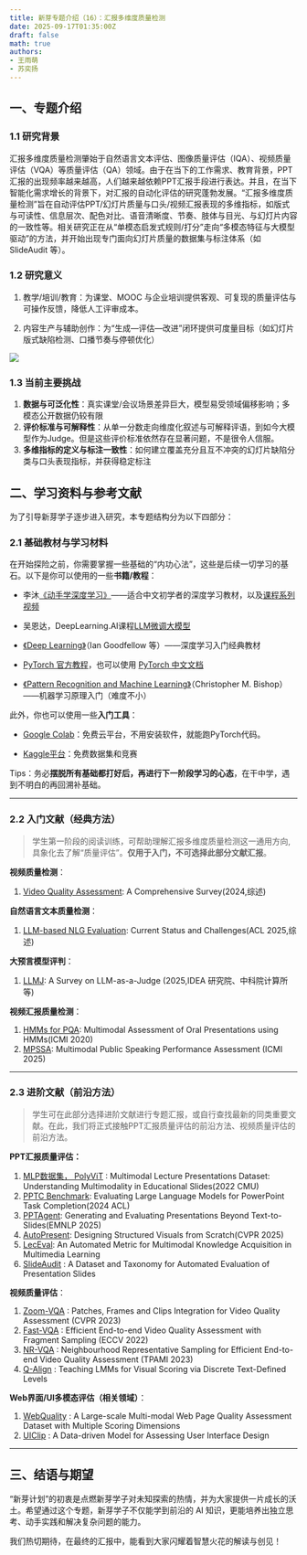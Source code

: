 ```yaml
---
title: 新芽专题介绍（16）：汇报多维度质量检测
date: 2025-09-17T01:35:00Z
draft: false
math: true
authors: 
- 王雨萌
- 苏奕扬
---
```


## 一、专题介绍

### 1.1  研究背景

汇报多维度质量检测肇始于自然语言文本评估、图像质量评估（IQA）、视频质量评估（VQA）等质量评估（QA）领域。由于在当下的工作需求、教育背景，PPT汇报的出现频率越来越高，人们越来越依赖PPT汇报手段进行表达。并且，在当下智能化需求增长的背景下，对汇报的自动化评估的研究蓬勃发展。“汇报多维度质量检测”旨在自动评估PPT/幻灯片质量与口头/视频汇报表现的多维指标，如版式与可读性、信息层次、配色对比、语音清晰度、节奏、肢体与目光、与幻灯片内容的一致性等。相关研究正在从“单模态启发式规则/打分”走向“多模态特征与大模型驱动”的方法，并开始出现专门面向幻灯片质量的数据集与标注体系（如 SlideAudit 等）。

### 1.2  研究意义

1. 教学/培训/教育：为课堂、MOOC 与企业培训提供客观、可复现的质量评估与可操作反馈，降低人工评审成本。

2. 内容生产与辅助创作：为“生成—评估—改进”闭环提供可度量目标（如幻灯片版式缺陷检测、口播节奏与停顿优化）

![](https://imgtu.com/uploads/qhjg9hxs/r-fig2.webp)

### 1.3  当前主要挑战

1. **数据与可泛化性**：真实课堂/会议场景差异巨大，模型易受领域偏移影响；多模态公开数据仍较有限
2. **评价标准与可解释性**：从单一分数走向维度化叙述与可解释评语，到如今大模型作为Judge。但是这些评价标准依然存在显著问题，不是很令人信服。
3. **多维指标的定义与标注一致性**：如何建立覆盖充分且互不冲突的幻灯片缺陷分类与口头表现指标，并获得稳定标注

## 二、学习资料与参考文献

为了引导新芽学子逐步进入研究，本专题结构分为以下四部分：

### 2.1  基础教材与学习材料

在开始探险之前，你需要掌握一些基础的“内功心法”，这些是后续一切学习的基石。以下是你可以使用的一些**书籍/教程**：

* 李沐[《动手学深度学习》](https://zh.d2l.ai/)——适合中文初学者的深度学习教材，以及[课程系列视频](https://space.bilibili.com/1567748478/lists/358497?type=series)

* 吴恩达，DeepLearning.AI课程[LLM微调大模型](https://www.bilibili.com/video/BV1c4i9YQEX8/?spm_id_from=333.337.search-card.all.click&vd_source=88ed50b385f354ed4e0a1345a135f69d)

* [《Deep Learning》](https://www.deeplearningbook.org/)（Ian Goodfellow 等）——深度学习入门经典教材

* [PyTorch 官方教程](https://pytorch.org/tutorials)，也可以使用 [PyTorch 中文文档](https://pytorch-cn.readthedocs.io/zh/latest/)

* [《Pattern Recognition and Machine Learning》](https://www.microsoft.com/en-us/research/wp-content/uploads/2006/01/Bishop-Pattern-Recognition-and-Machine-Learning-2006.pdf)（Christopher M. Bishop）——机器学习原理入门（难度不小）

此外，你也可以使用一些**入门工具**：

* [Google Colab](https://colab.research.google.com/)：免费云平台，不用安装软件，就能跑PyTorch代码。

* [Kaggle平台](https://www.kaggle.com/)：免费数据集和竞赛

Tips：务必**摆脱所有基础都打好后，再进行下一阶段学习的心态**，在干中学，遇到不明白的再回溯补基础。

***

### 2.2  入门文献（经典方法）

> 学生第一阶段的阅读训练，可帮助理解汇报多维度质量检测这一通用方向,具象化去了解“质量评估”。**仅用于入门，不可选择此部分文献汇报**。

**视频质量检测**：

1. [Video Quality Assessment](https://arxiv.org/abs/2412.04508): A Comprehensive Survey(2024,综述)

**自然语言文本质量检测**：

1. [LLM-based NLG Evaluation](https://arxiv.org/abs/2402.01383):  Current Status and Challenges(ACL 2025,综述)

**大预言模型评判**：

1. [LLMJ](https://www.arxiv.org/abs/2411.15594): A Survey on LLM-as-a-Judge
(2025,IDEA 研究院、中科院计算所等)

**视频汇报质量检测**：

1. [HMMs for PQA](https://dl.acm.org/doi/10.1145/3382507.3418888): Multimodal Assessment of Oral Presentations using HMMs(ICMI 2020)
2. [MPSSA](https://dl.acm.org/doi/10.1145/2818346.2820762): Multimodal Public Speaking Performance Assessment
(ICMI 2025)

***

### 2.3  进阶文献（前沿方法）

> 学生可在此部分选择进阶文献进行专题汇报，或自行查找最新的同类重要文献。在此，我们将正式接触PPT汇报质量评估的前沿方法、视频质量评估的前沿方法。

**PPT汇报质量评估：**

1. [MLP数据集， PolyViT](https://arxiv.org/abs/2208.08080) : Multimodal Lecture Presentations Dataset: Understanding Multimodality in Educational Slides(2022 CMU)
2. [PPTC Benchmark](https://huggingface.co/papers/2311.01767):  Evaluating Large Language Models for PowerPoint Task Completion(2024 ACL)
3. [PPTAgent](https://www.arxiv.org/abs/2501.03936): Generating and Evaluating Presentations Beyond Text-to-Slides(EMNLP 2025)
4. [AutoPresent](https://www.arxiv.org/abs/2501.00912): Designing Structured Visuals from Scratch(CVPR 2025)
5. [LecEval](https://arxiv.org/abs/2505.02078): An Automated Metric for Multimodal Knowledge Acquisition in Multimedia Learning
6. [SlideAudit](https://arxiv.org/abs/2508.03630) : A Dataset and Taxonomy for Automated Evaluation of Presentation Slides

**视频质量评估**：

1. [Zoom-VQA](https://www.arxiv.org/abs/2304.06440) : Patches, Frames and Clips Integration for Video Quality Assessment (CVPR 2023)
2. [Fast-VQA](https://arxiv.org/abs/2207.02595v1) : Efficient End-to-end Video Quality Assessment with Fragment Sampling (ECCV 2022)
3. [NR-VQA](https://arxiv.org/abs/2210.05357) : Neighbourhood Representative Sampling for Efficient End-to-end Video Quality Assessment (TPAMI 2023)
4. [Q-Align](https://q-align.github.io/) : Teaching LMMs for Visual Scoring via Discrete Text-Defined Levels

**Web界面/UI多模态评估（相关领域）**：

1. [WebQuality](https://aclanthology.org/2025.naacl-long.25.pdf) : A Large-scale Multi-modal Web Page Quality Assessment Dataset with Multiple Scoring Dimensions
2. [UIClip](https://arxiv.org/abs/2404.12500) : A Data-driven Model for Assessing User Interface Design

***

## 三、结语与期望

“新芽计划”的初衷是点燃新芽学子对未知探索的热情，并为大家提供一片成长的沃土。希望通过这个专题，新芽学子不仅能学到前沿的 AI 知识，更能培养出独立思考、动手实践和解决复杂问题的能力。

我们热切期待，在最终的汇报中，能看到大家闪耀着智慧火花的解读与创见！